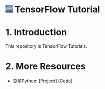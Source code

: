 [<img height="23" src="https://github.com/lh9171338/Outline/blob/master/icon.jpg"/>](https://github.com/lh9171338/Outline) TensorFlow Tutorial
===

# 1. Introduction

This repository is TensorFlow Tutorials.

# 2. More Resources

- 莫烦Python: [[Project]](https://mofanpy.com/tutorials/machine-learning/tensorflow/) [[Code]](https://github.com/MorvanZhou/Tensorflow-Tutorial)


